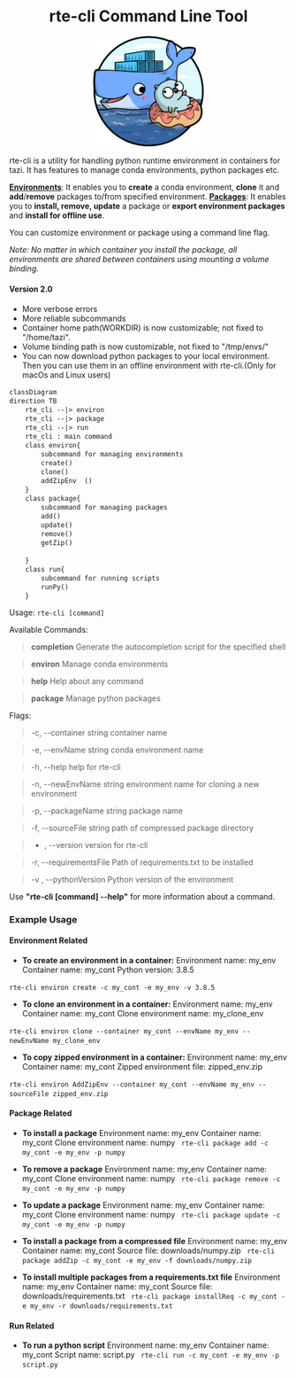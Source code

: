 
<h1 align="center">
rte-cli Command Line Tool
</h1>

<p align="center">
<img src="resources/rte-cli-logo.png" alt="rte-cli logo" width="200"/>
</p>

rte-cli is a utility for handling python runtime environment in containers for tazi. It has features to manage conda environments, python packages etc.

**<u>Environments</u>**:
 It enables you to **create** a conda environment, **clone** it and **add**/**remove** packages to/from specified environment.
**<u>Packages</u>**:
It enables you to **install, remove, update** a package or **export environment packages** and **install for offline use**.


You can customize environment or package using a command line flag.

_Note: No matter in which container you install the package, all environments are shared between containers using mounting a volume binding._
<br>

#### Version 2.0
- More verbose errors
- More reliable subcommands
- Container home path(WORKDIR) is now customizable; not fixed to "/home/tazi".
- Volume binding path is now customizable, not fixed to "/tmp/envs/"
- You can now download python packages to your local environment. Then you can use them in an offline environment with rte-cli.(Only for macOs and Linux users)

``` mermaid
classDiagram
direction TB
    rte_cli --|> environ
    rte_cli --|> package
    rte_cli --|> run
    rte_cli : main command
    class environ{  
        subcommand for managing environments
        create()
        clone()
        addZipEnv  () 
    }
    class package{
        subcommand for managing packages
        add()
        update()
        remove()
        getZip()
        
    }
    class run{
        subcommand for running scripts
        runPy()
    }
```
Usage:
  ```rte-cli [command]```

Available Commands:
> **completion**  Generate the autocompletion script for the specified shell

> **environ**     Manage conda environments

> **help**        Help about any command

> **package**    Manage python packages


Flags:
>-c, --container string     container name

>-e, --envName string       conda environment name

>-h, --help                 help for rte-cli

>-n, --newEnvName string    environment name for cloning a new environment

>-p, --packageName string   package name

>-f, --sourceFile string    path of compressed package directory

>- , --version              version for rte-cli

>-r, --requirementsFile     Path of requirements.txt to be installed

>-v , --pythonVersion       Python version of the environment


Use **"rte-cli [command] --help"** for more information about a command.

### Example Usage ####
#### Environment Related ####
 - **To create an environment in a container:**
Environment name: my_env
Container name: my_cont
Python version: 3.8.5

```rte-cli environ create -c my_cont -e my_env -v 3.8.5 ```

 - **To clone an environment in a container:**
Environment name: my_env
Container name: my_cont
Clone environment name: my_clone_env

```rte-cli environ clone --container my_cont --envName my_env --newEnvName my_clone_env```

 - **To copy zipped environment in a container:**
Environment name: my_env
Container name: my_cont
Zipped environment file: zipped_env.zip

```rte-cli environ AddZipEnv --container my_cont --envName my_env --sourceFile zipped_env.zip```

#### Package Related ####
 - **To install a package**
Environment name: my_env
Container name: my_cont
Clone environment name: numpy
``` rte-cli package add -c my_cont -e my_env -p numpy```

 - **To remove a package**
Environment name: my_env
Container name: my_cont
Clone environment name: numpy
``` rte-cli package remove -c my_cont -e my_env -p numpy```

 - **To update a package**
Environment name: my_env
Container name: my_cont
Clone environment name: numpy
``` rte-cli package update -c my_cont -e my_env -p numpy```

 - **To install a package from a compressed file**
Environment name: my_env
Container name: my_cont
Source file: downloads/numpy.zip
``` rte-cli package addZip -c my_cont -e my_env -f downloads/numpy.zip```

 - **To install multiple packages from a requirements.txt file**
Environment name: my_env
Container name: my_cont
Source file: downloads/requirements.txt
``` rte-cli package installReq -c my_cont -e my_env -r downloads/requirements.txt```

#### Run Related ####
 - **To run a python script**
Environment name: my_env
Container name: my_cont
Script name: script.py
``` rte-cli run -c my_cont -e my_env -p script.py```